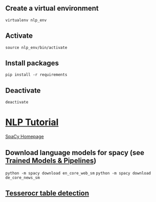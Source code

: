 ## Create a virtual environment
`virtualenv nlp_env`

## Activate
`source nlp_env/bin/activate`

## Install packages
`pip install -r requirements`

## Deactivate
`deactivate`

# [NLP Tutorial](https://www.kaggle.com/learn/natural-language-processing)

[SpaCy Homepage](https://spacy.io/)

## Download language models for spacy (see [Trained Models & Pipelines](https://spacy.io/models))
`python -m spacy download en_core_web_sm`
`python -m spacy download de_core_news_sm`

## [Tesserocr table detection](https://stackoverflow.com/questions/59135975/need-help-in-table-detection-using-tesserocr-python)
